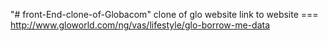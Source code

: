 "# front-End-clone-of-Globacom" 
clone of glo website 
link to website === http://www.gloworld.com/ng/vas/lifestyle/glo-borrow-me-data

